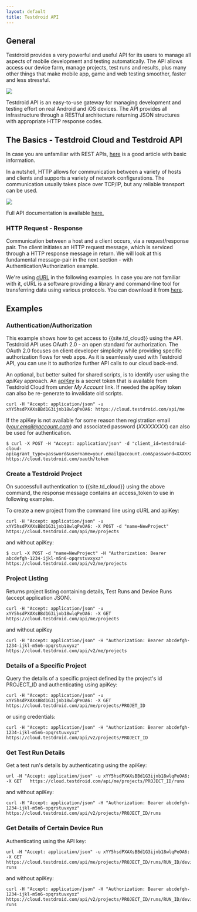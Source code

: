 ```yaml
---
layout: default
title: Testdroid API
---
```


## General 

Testdroid provides a very powerful and useful API for its users to
manage all aspects of mobile development and testing
automatically. The API allows access our device farm, manage projects,
test runs and results, plus many other things that make mobile app,
game and web testing smoother, faster and less stressful.

![]({{site.github.url}}/assets/testdroid-cloud-integration/api/testdroid_api.jpg)

Testdroid API is an easy-to-use gateway for managing development and
testing effort on real Android and iOS devices. The API provides all
infrastructure through a RESTful architecture returning JSON
structures with appropriate HTTP response codes.

## The Basics - Testdroid Cloud and Testdroid API

In case you are unfamiliar with REST APIs,
[here](http://code.tutsplus.com/tutorials/http-the-protocol-every-web-developer-must-know-part-1--net-31177)
is a good article with basic information.

In a nutshell, HTTP allows for communication between a variety of
hosts and clients and supports a variety of network
configurations. The communication usually takes place over TCP/IP, but
any reliable transport can be used.

![]({{site.github.url}}/assets/testdroid-cloud-integration/api/http-req-resp.png)

Full API documentation is available [here.]({{site.github.url}}/testdroid-cloud-integration/api/rest-api/)

### HTTP Request - Response

Communication between a host and a client occurs, via a
request/response pair. The client initiates an HTTP request message,
which is serviced through a HTTP response message in return. We will
look at this fundamental message-pair in the next section - with
Authentication/Authorization example.

We're using [cURL](http://curl.haxx.se) in the following examples. In case you are not
familiar with it, cURL is a software providing a library and
command-line tool for transferring data using various protocols. You
can download it from [here](http://curl.haxx.se/download.html).

## Examples

### Authentication/Authorization

This example shows how to get access to {{site.td_cloud}} using the
API. Testdroid API uses OAuth 2.0 - an open standard for
authorization. The OAuth 2.0 focuses on client developer simplicity
while providing specific authorization flows for web apps. As it is
seamlessly used with Testdroid API, you can use it to authorize
further API calls to our cloud back-end.

An optional, but better suited for shared scripts, is to identify user
using the *apiKey* approach. An [apiKey](https://en.wikipedia.org/wiki/Application_programming_interface_key) is a secret token that is
available from Testdroid Cloud from under *My Account* link. If needed
the apiKey token can also be re-generate to invalidate old scripts.

```
curl -H "Accept: application/json" -u xYY5hsdPXAXsBBd1G3ijnb18wlqPeOA6: https://cloud.testdroid.com/api/me
```

If the apiKey is not available for some reason then registration email
(*your.email@account.com*) and associated password (*XXXXXXXX*) can
also be used for authentication.

```
$ curl -X POST -H "Accept: application/json" -d "client_id=testdroid-cloud-api&grant_type=password&username=your.email@account.com&password=XXXXXXXX" https://cloud.testdroid.com/oauth/token
```

### Create a Testdroid Project

On successfull authentication to {{site.td_cloud}} using the above
command, the response message contains an access_token to use in
following examples.

To create a new project from the command line using cURL and apiKey:

```
curl -H "Accept: application/json" -u xYY5hsdPXAXsBBd1G3ijnb18wlqPeOA6: -X POST -d "name=NewProject"  https://cloud.testdroid.com/api/me/projects
```

and without apiKey:

```
$ curl -X POST -d "name=NewProject" -H "Authorization: Bearer abcdefgh-1234-ijkl-m5n6-opqrstuvxyxz" https://cloud.testdroid.com/api/v2/me/projects
```

### Project Listing

Returns project listing containing details, Test Runs and Device Runs
(accept application JSON). 

```
curl -H "Accept: application/json" -u xYY5hsdPXAXsBBd1G3ijnb18wlqPeOA6: -X GET https://cloud.testdroid.com/api/me/projects
```

and without apiKey

```
curl -H "Accept: application/json" -H "Authorization: Bearer abcdefgh-1234-ijkl-m5n6-opqrstuvxyxz" https://cloud.testdroid.com/api/v2/me/projects
```

### Details of a Specific Project

Query the details of a specific project defined by the project's id PROJECT_ID and authenticating using apiKey:

```
curl -H "Accept: application/json" -u xYY5hsdPXAXsBBd1G3ijnb18wlqPeOA6: -X GET https://cloud.testdroid.com/api/me/projects/PROJET_ID
```

or using credentials:

```
curl -H "Accept: application/json" -H "Authorization: Bearer abcdefgh-1234-ijkl-m5n6-opqrstuvxyxz" https://cloud.testdroid.com/api/v2/projects/PROJECT_ID
```


### Get Test Run Details

Get a test run's details by authenticating using the apiKey:

```
url -H "Accept: application/json" -u xYY5hsdPXAXsBBd1G3ijnb18wlqPeOA6: -X GET   https://cloud.testdroid.com/api/me/projects/PROJECT_ID/runs
```

and without apiKey:

```
curl -H "Accept: application/json" -H "Authorization: Bearer abcdefgh-1234-ijkl-m5n6-opqrstuvxyxz" https://cloud.testdroid.com/api/v2/projects/PROJECT_ID/runs
```

### Get Details of Certain Device Run

Authenticating using the API key:

```
url -H "Accept: application/json" -u xYY5hsdPXAXsBBd1G3ijnb18wlqPeOA6: -X GET   https://cloud.testdroid.com/api/me/projects/PROJECT_ID/runs/RUN_ID/device-runs
```

and without apiKey:

```
curl -H "Accept: application/json" -H "Authorization: Bearer abcdefgh-1234-ijkl-m5n6-opqrstuvxyxz" https://cloud.testdroid.com/api/v2/projects/PROJECT_ID/runs/RUN_ID/device-runs
```
